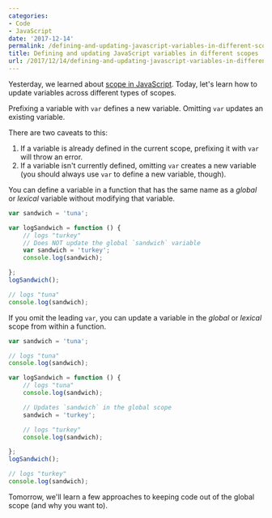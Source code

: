 ```yaml
---
categories:
- Code
- JavaScript
date: '2017-12-14'
permalink: /defining-and-updating-javascript-variables-in-different-scopes/
title: Defining and updating JavaScript variables in different scopes
url: /2017/12/14/defining-and-updating-javascript-variables-in-different-scopes
---
```


Yesterday, we learned about [scope in JavaScript](/scope-in-javascript/). Today, let's learn how to update variables across different types of scopes.

Prefixing a variable with `var` defines a new variable. Omitting `var` updates an existing variable.

There are two caveats to this:

1. If a variable is already defined in the current scope, prefixing it with `var` will throw an error.
2. If a variable isn't currently defined, omitting `var` creates a new variable (you should always use `var` to define a new variable, though).

You can define a variable in a function that has the same name as a *global* or *lexical* variable without modifying that variable.

```javascript
var sandwich = 'tuna';

var logSandwich = function () {
	// logs "turkey"
	// Does NOT update the global `sandwich` variable
	var sandwich = 'turkey';
	console.log(sandwich);

};
logSandwich();

// logs "tuna"
console.log(sandwich);
```

If you omit the leading `var`, you can update a variable in the *global* or *lexical* scope from within a function.

```javascript
var sandwich = 'tuna';

// logs "tuna"
console.log(sandwich);

var logSandwich = function () {
	// logs "tuna"
	console.log(sandwich);

	// Updates `sandwich` in the global scope
	sandwich = 'turkey';

	// logs "turkey"
	console.log(sandwich);

};
logSandwich();

// logs "turkey"
console.log(sandwich);
```

Tomorrow, we'll learn a few approaches to keeping code out of the global scope (and why you want to).